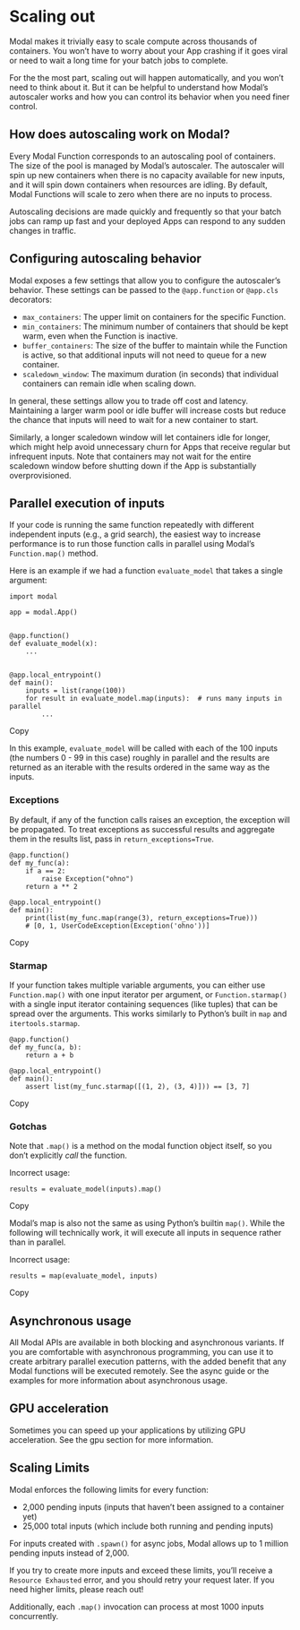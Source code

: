 # Scaling out

Modal makes it trivially easy to scale compute across thousands of containers.
You won’t have to worry about your App crashing if it goes viral or need to
wait a long time for your batch jobs to complete.

For the the most part, scaling out will happen automatically, and you won’t
need to think about it. But it can be helpful to understand how Modal’s
autoscaler works and how you can control its behavior when you need finer
control.

## How does autoscaling work on Modal?

Every Modal Function corresponds to an autoscaling pool of containers. The
size of the pool is managed by Modal’s autoscaler. The autoscaler will spin up
new containers when there is no capacity available for new inputs, and it will
spin down containers when resources are idling. By default, Modal Functions
will scale to zero when there are no inputs to process.

Autoscaling decisions are made quickly and frequently so that your batch jobs
can ramp up fast and your deployed Apps can respond to any sudden changes in
traffic.

## Configuring autoscaling behavior

Modal exposes a few settings that allow you to configure the autoscaler’s
behavior. These settings can be passed to the `@app.function` or `@app.cls`
decorators:

  * `max_containers`: The upper limit on containers for the specific Function.
  * `min_containers`: The minimum number of containers that should be kept warm, even when the Function is inactive.
  * `buffer_containers`: The size of the buffer to maintain while the Function is active, so that additional inputs will not need to queue for a new container.
  * `scaledown_window`: The maximum duration (in seconds) that individual containers can remain idle when scaling down.

In general, these settings allow you to trade off cost and latency.
Maintaining a larger warm pool or idle buffer will increase costs but reduce
the chance that inputs will need to wait for a new container to start.

Similarly, a longer scaledown window will let containers idle for longer,
which might help avoid unnecessary churn for Apps that receive regular but
infrequent inputs. Note that containers may not wait for the entire scaledown
window before shutting down if the App is substantially overprovisioned.

## Parallel execution of inputs

If your code is running the same function repeatedly with different
independent inputs (e.g., a grid search), the easiest way to increase
performance is to run those function calls in parallel using Modal’s
`Function.map()` method.

Here is an example if we had a function `evaluate_model` that takes a single
argument:

    
    
    import modal
    
    app = modal.App()
    
    
    @app.function()
    def evaluate_model(x):
        ...
    
    
    @app.local_entrypoint()
    def main():
        inputs = list(range(100))
        for result in evaluate_model.map(inputs):  # runs many inputs in parallel
            ...

Copy

In this example, `evaluate_model` will be called with each of the 100 inputs
(the numbers 0 - 99 in this case) roughly in parallel and the results are
returned as an iterable with the results ordered in the same way as the
inputs.

### Exceptions

By default, if any of the function calls raises an exception, the exception
will be propagated. To treat exceptions as successful results and aggregate
them in the results list, pass in `return_exceptions=True`.

    
    
    @app.function()
    def my_func(a):
        if a == 2:
            raise Exception("ohno")
        return a ** 2
    
    @app.local_entrypoint()
    def main():
        print(list(my_func.map(range(3), return_exceptions=True)))
        # [0, 1, UserCodeException(Exception('ohno'))]

Copy

### Starmap

If your function takes multiple variable arguments, you can either use
`Function.map()` with one input iterator per argument, or `Function.starmap()`
with a single input iterator containing sequences (like tuples) that can be
spread over the arguments. This works similarly to Python’s built in `map` and
`itertools.starmap`.

    
    
    @app.function()
    def my_func(a, b):
        return a + b
    
    @app.local_entrypoint()
    def main():
        assert list(my_func.starmap([(1, 2), (3, 4)])) == [3, 7]

Copy

### Gotchas

Note that `.map()` is a method on the modal function object itself, so you
don’t explicitly _call_ the function.

Incorrect usage:

    
    
    results = evaluate_model(inputs).map()

Copy

Modal’s map is also not the same as using Python’s builtin `map()`. While the
following will technically work, it will execute all inputs in sequence rather
than in parallel.

Incorrect usage:

    
    
    results = map(evaluate_model, inputs)

Copy

## Asynchronous usage

All Modal APIs are available in both blocking and asynchronous variants. If
you are comfortable with asynchronous programming, you can use it to create
arbitrary parallel execution patterns, with the added benefit that any Modal
functions will be executed remotely. See the async guide or the examples for
more information about asynchronous usage.

## GPU acceleration

Sometimes you can speed up your applications by utilizing GPU acceleration.
See the gpu section for more information.

## Scaling Limits

Modal enforces the following limits for every function:

  * 2,000 pending inputs (inputs that haven’t been assigned to a container yet)
  * 25,000 total inputs (which include both running and pending inputs)

For inputs created with `.spawn()` for async jobs, Modal allows up to 1
million pending inputs instead of 2,000.

If you try to create more inputs and exceed these limits, you’ll receive a
`Resource Exhausted` error, and you should retry your request later. If you
need higher limits, please reach out!

Additionally, each `.map()` invocation can process at most 1000 inputs
concurrently.

